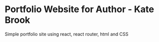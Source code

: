 # Portfolio Website for Author - Kate Brook

Simple portfolio site using react, react router, html and CSS




